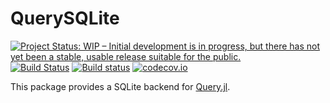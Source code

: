 # QuerySQLite

[![Project Status: WIP – Initial development is in progress, but there has not yet been a stable, usable release suitable for the public.](https://www.repostatus.org/badges/latest/wip.svg)](https://www.repostatus.org/#wip)
[![Build Status](https://travis-ci.org/queryverse/QuerySQLite.jl.svg?branch=master)](https://travis-ci.org/queryverse/QuerySQLite.jl)
[![Build status](https://ci.appveyor.com/api/projects/status/vluand1dj4x7i3iy/branch/master?svg=true)](https://ci.appveyor.com/project/queryverse/querysqlite-jl/branch/master)
[![codecov.io](http://codecov.io/github/queryverse/QuerySQLite.jl/coverage.svg?branch=master)](http://codecov.io/github/queryverse/QuerySQLite.jl?branch=master)

This package provides a SQLite backend for [Query.jl](https://github.com/queryverse/Query.jl).
